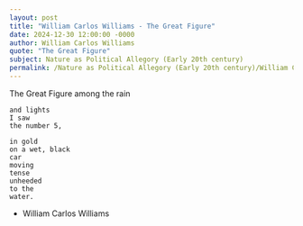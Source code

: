 ```yaml
---
layout: post
title: "William Carlos Williams - The Great Figure"
date: 2024-12-30 12:00:00 -0000
author: William Carlos Williams
quote: "The Great Figure"
subject: Nature as Political Allegory (Early 20th century)
permalink: /Nature as Political Allegory (Early 20th century)/William Carlos Williams/William Carlos Williams - The Great Figure
---
```


The Great Figure
among the rain

    and lights
    I saw
    the number 5,

    in gold
    on a wet, black
    car
    moving
    tense
    unheeded
    to the
    water.


- William Carlos Williams
